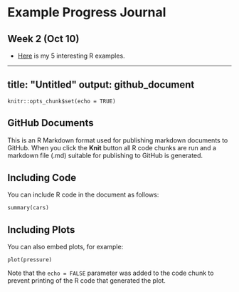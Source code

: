 # Example Progress Journal

## Week 2 (Oct 10)

+ [Here](files/interesting_examples.html) is my 5 interesting R examples. 

---
title: "Untitled"
output: github_document
---

```{r setup, include=FALSE}
knitr::opts_chunk$set(echo = TRUE)
```

## GitHub Documents

This is an R Markdown format used for publishing markdown documents to GitHub. When you click the **Knit** button all R code chunks are run and a markdown file (.md) suitable for publishing to GitHub is generated.

## Including Code

You can include R code in the document as follows:

```{r cars}
summary(cars)
```

## Including Plots

You can also embed plots, for example:

```{r pressure, echo=FALSE}
plot(pressure)
```

Note that the `echo = FALSE` parameter was added to the code chunk to prevent printing of the R code that generated the plot.
